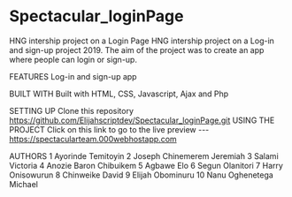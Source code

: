 # Spectacular_loginPage
HNG intership project on a Login Page
HNG intership project on a Log-in and sign-up project 2019. The aim of the project was to create an app where people can login or sign-up.

FEATURES Log-in and sign-up app

BUILT WITH Built with HTML, CSS, Javascript, Ajax and Php

SETTING UP Clone this repository https://github.com/Elijahscriptdev/Spectacular_loginPage.git USING THE PROJECT Click on this link to go to the live preview --- https://spectacularteam.000webhostapp.com

AUTHORS 1 Ayorinde Temitoyin 2 Joseph Chinemerem Jeremiah 3 Salami Victoria 4 Anozie Baron Chibuikem 5 Agbawe Elo 6 Segun Olanitori 7 Harry Onisowurun 8 Chinweike David 9 Elijah Obominuru 10 Nanu Oghenetega Michael
